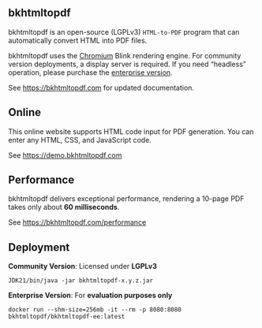 ## bkhtmltopdf

bkhtmltopdf is an open-source (LGPLv3) `HTML-to-PDF` program that can automatically convert HTML into PDF files.

bkhtmltopdf uses the [Chromium](https://www.chromium.org) Blink rendering engine. For community version deployments, a
display server is required. If you need “headless” operation, please purchase the [enterprise version](https://bkhtmltopdf.com/pricing).

See https://bkhtmltopdf.com for updated documentation.

## Online

This online website supports HTML code input for PDF generation. You can enter any HTML,
CSS, and JavaScript code.

See https://demo.bkhtmltopdf.com

## Performance

bkhtmltopdf delivers exceptional performance, rendering a 10-page PDF takes only about **60 milliseconds**.

See https://bkhtmltopdf.com/performance

## Deployment

**Community Version**: Licensed under **LGPLv3**

```shell
JDK21/bin/java -jar bkhtmltopdf-x.y.z.jar
```

**Enterprise Version**: For **evaluation purposes only**

```shell
docker run --shm-size=256mb -it --rm -p 8080:8080 bkhtmltopdf/bkhtmltopdf-ee:latest
```